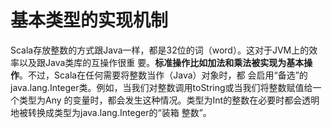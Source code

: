 基本类型的实现机制
===================================================================================
Scala存放整数的方式跟Java一样，都是32位的词（word）。这对于JVM上的效率以及跟Java类库的互操作很重
要。**标准操作比如加法和乘法被实现为基本操作**。不过，Scala在任何需要将整数当作（Java）对象时，都
会启用“备选”的java.lang.Integer类。例如，当我们对整数调用toString或当我们将整数赋值给一个类型为Any
的变量时，都会发生这种情况。类型为Int的整数在必要时都会透明地被转换成类型为java.lang.Integer的“装箱
整数”。


